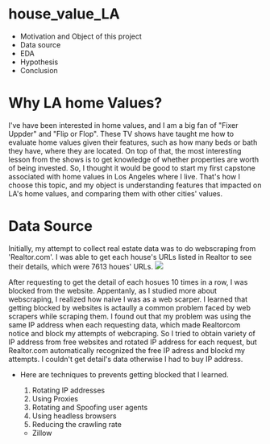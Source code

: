 # house_value_LA
- Motivation and Object of this project
- Data source
- EDA
- Hypothesis
- Conclusion

# Why LA home Values?
I've have been interested in home values, and I am a big fan of "Fixer Uppder" and "Flip or Flop". These TV shows have taught me how to evaluate home values given their features, such as how many beds or bath they have, where they are located. On top of that, the most interesting lesson from the shows is to get knowledge of whether properties are worth of being invested. So, I thought it would be good to start my first capstone associated with home values in Los Angeles where I live. That's how I choose this topic, and my object is understanding features that impacted on LA's home values, and comparing them with other cities' values. 

# Data Source

Initially, my attempt to collect real estate data was to do webscraping from 'Realtor.com'. I was able to get each house's URLs listed in Realtor to see their details, which were 7613 houes' URLs. 
<img src = “Image/urls_list.png” width= “100”>

After requesting to get the detail of each hosues 10 times in a row, I was blocked from the website. Appentanly, as I studied more about webscraping, I realized how naive I was as a web scarper. I learned that getting blocked by websites is actaully a common problem faced by web scrapers while scraping them. I found out that my problem was using the same IP address when each requesting data, which made Realtorcom notice and block my attempts of webcraping. So I tried to obtain variety of IP address from free websites and rotated IP address for each request, but Realtor.com automatically recognized the free IP adress and blockd my attempts. I couldn't get detail's data otherwise I had to buy IP address. 

- Here are techniques to prevents getting blocked that I learned.
  1. Rotating IP addresses
  2. Using Proxies
  3. Rotating and Spoofing user agents
  4. Using headless browsers
  5. Reducing the crawling rate
  
  - Zillow
  
